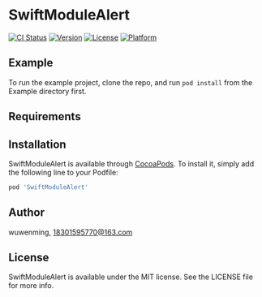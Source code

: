 # SwiftModuleAlert

[![CI Status](https://img.shields.io/travis/wuwenming/SwiftModuleAlert.svg?style=flat)](https://travis-ci.org/wuwenming/SwiftModuleAlert)
[![Version](https://img.shields.io/cocoapods/v/SwiftModuleAlert.svg?style=flat)](https://cocoapods.org/pods/SwiftModuleAlert)
[![License](https://img.shields.io/cocoapods/l/SwiftModuleAlert.svg?style=flat)](https://cocoapods.org/pods/SwiftModuleAlert)
[![Platform](https://img.shields.io/cocoapods/p/SwiftModuleAlert.svg?style=flat)](https://cocoapods.org/pods/SwiftModuleAlert)

## Example

To run the example project, clone the repo, and run `pod install` from the Example directory first.

## Requirements

## Installation

SwiftModuleAlert is available through [CocoaPods](https://cocoapods.org). To install
it, simply add the following line to your Podfile:

```ruby
pod 'SwiftModuleAlert'
```

## Author

wuwenming, 18301595770@163.com

## License

SwiftModuleAlert is available under the MIT license. See the LICENSE file for more info.
